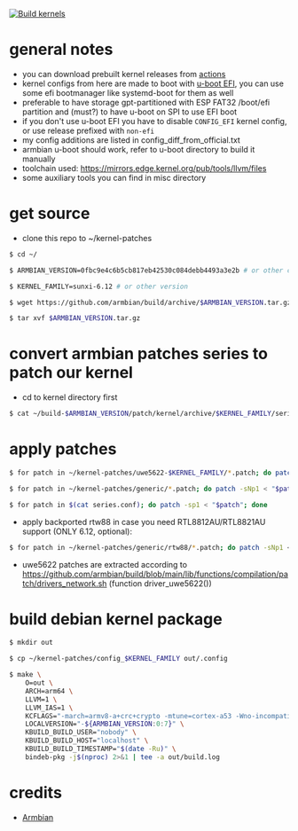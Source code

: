 [![Build kernels](https://github.com/relathyme/armbian-sunxi64-kernel-patches/actions/workflows/build.yml/badge.svg)](https://github.com/relathyme/armbian-sunxi64-kernel-patches/actions/workflows/build.yml)
# general notes
- you can download prebuilt kernel releases from [actions](https://github.com/relathyme/armbian-sunxi64-kernel-patches/actions)
- kernel configs from here are made to boot with [u-boot EFI](https://docs.u-boot.org/en/stable/develop/uefi/uefi.html), you can use some efi bootmanager like systemd-boot for them as well
- preferable to have storage gpt-partitioned with ESP FAT32 /boot/efi partition and (must?) to have u-boot on SPI to use EFI boot
- if you don't use u-boot EFI you have to disable `CONFIG_EFI` kernel config, or use release prefixed with `non-efi`
- my config additions are listed in config_diff_from_official.txt
- armbian u-boot should work, refer to u-boot directory to build it manually
- toolchain used: https://mirrors.edge.kernel.org/pub/tools/llvm/files
- some auxiliary tools you can find in misc directory

# get source
- clone this repo to ~/kernel-patches
```bash
$ cd ~/

$ ARMBIAN_VERSION=0fbc9e4c6b5cb817eb42530c084debb4493a3e2b # or other commit

$ KERNEL_FAMILY=sunxi-6.12 # or other version

$ wget https://github.com/armbian/build/archive/$ARMBIAN_VERSION.tar.gz

$ tar xvf $ARMBIAN_VERSION.tar.gz 
```

# convert armbian patches series to patch our kernel
- cd to kernel directory first
```bash
$ cat ~/build-$ARMBIAN_VERSION/patch/kernel/archive/$KERNEL_FAMILY/series.conf | sed "/^[#-]/d; /^$/d; s#\t#$HOME/build-$ARMBIAN_VERSION/patch/kernel/archive/$KERNEL_FAMILY/#g" > series.conf
```

# apply patches
```bash
$ for patch in ~/kernel-patches/uwe5622-$KERNEL_FAMILY/*.patch; do patch -sNp1 < "$patch"; done

$ for patch in ~/kernel-patches/generic/*.patch; do patch -sNp1 < "$patch"; done

$ for patch in $(cat series.conf); do patch -sp1 < "$patch"; done
```
- apply backported rtw88 in case you need RTL8812AU/RTL8821AU support (ONLY 6.12, optional):
```bash
$ for patch in ~/kernel-patches/generic/rtw88/*.patch; do patch -sNp1 < "$patch"; done
```
- uwe5622 patches are extracted according to https://github.com/armbian/build/blob/main/lib/functions/compilation/patch/drivers_network.sh (function driver_uwe5622())

# build debian kernel package
```bash
$ mkdir out

$ cp ~/kernel-patches/config_$KERNEL_FAMILY out/.config

$ make \
    O=out \
    ARCH=arm64 \
    LLVM=1 \
    LLVM_IAS=1 \
    KCFLAGS="-march=armv8-a+crc+crypto -mtune=cortex-a53 -Wno-incompatible-pointer-types-discards-qualifiers -I$PWD/drivers/net/wireless/uwe5622/unisocwcn/include" \
    LOCALVERSION="-${ARMBIAN_VERSION:0:7}" \
    KBUILD_BUILD_USER="nobody" \
    KBUILD_BUILD_HOST="localhost" \
    KBUILD_BUILD_TIMESTAMP="$(date -Ru)" \
    bindeb-pkg -j$(nproc) 2>&1 | tee -a out/build.log
```

# credits
- [Armbian](https://github.com/armbian/build)
